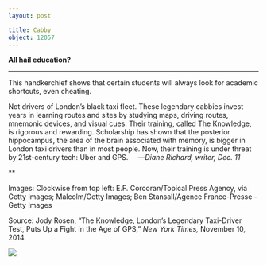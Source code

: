 ```yaml
---
layout: post

title: Cabby
object: 12057
---
```

**All hail education?**

****

This handkerchief shows that certain students will always look for academic shortcuts, even cheating.

Not drivers of London’s black taxi fleet. These legendary cabbies invest years in learning routes and sites by studying maps, driving routes, mnemonic devices, and visual cues. Their training, called The Knowledge, is rigorous and rewarding. Scholarship has shown that the posterior hippocampus, the area of the brain associated with memory, is bigger in London taxi drivers than in most people. Now, their training is under threat by 21st-century tech: Uber and GPS.     —*Diane Richard, writer, Dec. 11*

**

Images: Clockwise from top left: E.F. Corcoran/Topical Press Agency, via Getty Images; Malcolm/Getty Images; Ben Stansall/Agence France-Presse – Getty Images

Source: Jody Rosen, “The Knowledge, London’s Legendary Taxi-Driver Test, Puts Up a Fight in the Age of GPS,” *New York Times,* November 10, 2014

![]({{siteurl.base}}/images/14-12-11_99.144_CabbieEDIT-1.jpeg)
